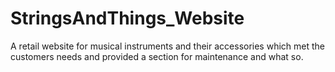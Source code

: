 # StringsAndThings_Website
A retail website for musical instruments and their accessories which met the customers needs and provided a section for maintenance and what so.
